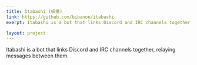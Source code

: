 ```yaml
---
title: Itabashi (板橋)
link: https://github.com/bibanon/itabashi
exerpt: Itabashi is a bot that links Discord and IRC channels together, relaying messages between them.

layout: project
---
```

Itabashi is a bot that links Discord and IRC channels together, relaying messages between them.
